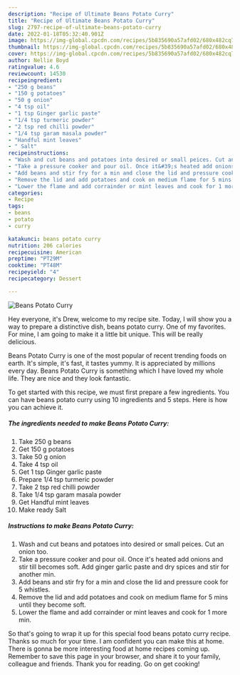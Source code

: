 ```yaml
---
description: "Recipe of Ultimate Beans Potato Curry"
title: "Recipe of Ultimate Beans Potato Curry"
slug: 2797-recipe-of-ultimate-beans-potato-curry
date: 2022-01-18T05:32:40.901Z
image: https://img-global.cpcdn.com/recipes/5b835690a57afd02/680x482cq70/beans-potato-curry-recipe-main-photo.jpg
thumbnail: https://img-global.cpcdn.com/recipes/5b835690a57afd02/680x482cq70/beans-potato-curry-recipe-main-photo.jpg
cover: https://img-global.cpcdn.com/recipes/5b835690a57afd02/680x482cq70/beans-potato-curry-recipe-main-photo.jpg
author: Nellie Boyd
ratingvalue: 4.6
reviewcount: 14530
recipeingredient:
- "250 g beans"
- "150 g potatoes"
- "50 g onion"
- "4 tsp oil"
- "1 tsp Ginger garlic paste"
- "1/4 tsp turmeric powder"
- "2 tsp red chilli powder"
- "1/4 tsp garam masala powder"
- "Handful mint leaves"
- " Salt"
recipeinstructions:
- "Wash and cut beans and potatoes into desired or small peices. Cut an onion too."
- "Take a pressure cooker and pour oil. Once it&#39;s heated add onions and stir till becomes soft. Add ginger garlic paste and dry spices and stir for another min."
- "Add beans and stir fry for a min and close the lid and pressure cook for 5 whistles."
- "Remove the lid and add potatoes and cook on medium flame for 5 mins until they become soft."
- "Lower the flame and add corrainder or mint leaves and cook for 1 more min."
categories:
- Recipe
tags:
- beans
- potato
- curry

katakunci: beans potato curry 
nutrition: 206 calories
recipecuisine: American
preptime: "PT29M"
cooktime: "PT48M"
recipeyield: "4"
recipecategory: Dessert

---
```



![Beans Potato Curry](https://img-global.cpcdn.com/recipes/5b835690a57afd02/680x482cq70/beans-potato-curry-recipe-main-photo.jpg)

Hey everyone, it's Drew, welcome to my recipe site. Today, I will show you a way to prepare a distinctive dish, beans potato curry. One of my favorites. For mine, I am going to make it a little bit unique. This will be really delicious.

Beans Potato Curry is one of the most popular of recent trending foods on earth. It's simple, it's fast, it tastes yummy. It is appreciated by millions every day. Beans Potato Curry is something which I have loved my whole life. They are nice and they look fantastic.




To get started with this recipe, we must first prepare a few ingredients. You can have beans potato curry using 10 ingredients and 5 steps. Here is how you can achieve it.

<!--inarticleads1-->

##### The ingredients needed to make Beans Potato Curry:

1. Take 250 g beans
1. Get 150 g potatoes
1. Take 50 g onion
1. Take 4 tsp oil
1. Get 1 tsp Ginger garlic paste
1. Prepare 1/4 tsp turmeric powder
1. Take 2 tsp red chilli powder
1. Take 1/4 tsp garam masala powder
1. Get Handful mint leaves
1. Make ready  Salt




<!--inarticleads2-->

##### Instructions to make Beans Potato Curry:

1. Wash and cut beans and potatoes into desired or small peices. Cut an onion too.
1. Take a pressure cooker and pour oil. Once it&#39;s heated add onions and stir till becomes soft. Add ginger garlic paste and dry spices and stir for another min.
1. Add beans and stir fry for a min and close the lid and pressure cook for 5 whistles.
1. Remove the lid and add potatoes and cook on medium flame for 5 mins until they become soft.
1. Lower the flame and add corrainder or mint leaves and cook for 1 more min.




So that's going to wrap it up for this special food beans potato curry recipe. Thanks so much for your time. I am confident you can make this at home. There is gonna be more interesting food at home recipes coming up. Remember to save this page in your browser, and share it to your family, colleague and friends. Thank you for reading. Go on get cooking!

